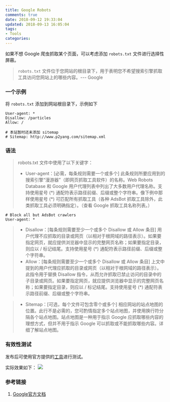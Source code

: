 ```yaml
---
title: Google Robots
comments: true
date: 2018-09-12 19:33:04
updated: 2018-09-13 16:05:04
tags:
- Tools
categories:
---
```


如果不想 Google 爬虫抓取某个页面，可以考虑添加 `robots.txt` 文件进行选择性屏蔽。
> `robots.txt` 文件位于您网站的根目录下，用于表明您不希望搜索引擎抓取工具访问您网站上的哪些内容。--- Google

<!-- more -->
### 一个示例
将 `robots.txt` 添加到网站根目录下，示例如下
```
User-agent: *
Disallow: /particles
Allow: /

# 本站暂时还未添加 sitemap
# Sitemap: http://www.p2yang.com/sitemap.xml
```

### 语法

> robots.txt 文件中使用了以下关键字：
> * User-agent：[必需，每条规则需要一个或多个] 此条规则所要应用到的搜索引擎“漫游器”（即网页抓取工具软件）的名称。Web Robots Database 和 Google 用户代理列表中列出了大多数用户代理名称。支持使用星号 (\*) 通配符表示路径前缀、后缀或整个字符串。像下例中那样使用星号 (\*) 可匹配所有抓取工具（各种 AdsBot 抓取工具除外，此类抓取工具必须明确指定）。（查看 Google 抓取工具名称列表。）
```
# Block all but AdsBot crawlers
User-agent: *
```
> * Disallow：[每条规则需要至少一个或多个 Disallow 或 Allow 条目] 用户代理不应抓取的目录或网页（以相对于根网域的路径表示）。如果要指定网页，就应提供浏览器中显示的完整网页名称；如果要指定目录，则应以 / 标记结尾。支持使用星号 (\*) 通配符表示路径前缀、后缀或整个字符串。
> * Allow：[每条规则需要至少一个或多个 Disallow 或 Allow 条目] 上文中提到的用户代理应抓取的目录或网页（以相对于根网域的路径表示）。此指令用于替换 Disallow 指令，从而允许抓取已禁止访问的目录中的子目录或网页。如果要指定网页，就应提供浏览器中显示的完整网页名称；如果要指定目录，则应以 / 标记结尾。支持使用星号 (\*) 通配符表示路径前缀、后缀或整个字符串。

> * Sitemap：[可选，每个文件可包含零个或多个] 相应网站的站点地图的位置。此行不是必需的，您可酌情指定多个站点地图，并使用换行符分隔各个站点地图。站点地图是一种用于指示 Google 应抓取哪些内容的理想方式，但并不用于指示 Google 可以抓取或不能抓取哪些内容。详细了解站点地图。

### 有效性测试
发布后可使用官方提供的[工具](https://support.google.com/webmasters/answer/6062598?hl=zh-Hans&ref_topic=6061961)进行测试。

实际效果如下：
![](/blog/images/google-robots.png)

### 参考链接
1. [Google官方文档](https://support.google.com/webmasters/answer/6062596?hl=zh-Hans&ref_topic=6061961)
